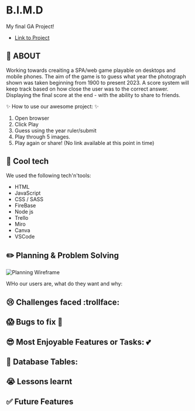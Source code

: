 # B.I.M.D

My final GA Project!

- [Link to Project](https://back-in-my-day-e9752.web.app/)

##  :pushpin: ABOUT

Working towards creaiting a SPA/web game playable on desktops and mobile phones. 
The aim of the game is to guess what year the photograph shown was taken beginning from 1900 to present 2023. 
A score system will keep track based on how close the user was to the correct answer.
Displaying the final score at the end - with the ability to share to friends.

 :sparkles: How to use our awesome project: :sparkles:
1. Open browser
2. Click Play
3. Guess using the year ruler/submit
4. Play through 5 images.
5. Play again or share!
(No link available at this point in time)

## :rocket: Cool tech

We used the following tech'n'tools:

- HTML
- JavaScript
- CSS / SASS
- FireBase 
- Node js
- Trello
- Miro
- Canva
- VSCode

## :pencil2: Planning & Problem Solving

![Planning Wireframe](https://i.imgur.com/qPPXIKw.jpg)



WHo our users are, what do they want and why:


## :cry: Challenges faced :trollface:



## :scream: Bugs to fix :poop:



## :sunglasses: Most Enjoyable Features or Tasks:  :two_hearts:


##  :file_folder: Database Tables:


## :sob: Lessons learnt


## :white_check_mark: Future Features

